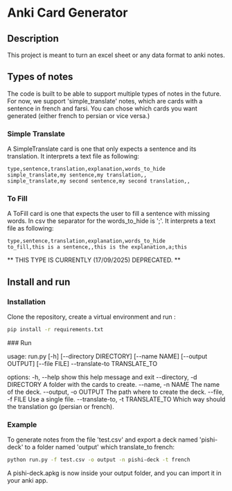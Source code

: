 # Anki Card Generator

## Description

This project is meant to turn an excel sheet or any data format to anki notes.

## Types of notes

The code is built to be able to support multiple types of notes in the future.
For now, we support 'simple_translate' notes, which are cards with a sentence in french
and farsi. You can chose which cards you want generated (either french to persian or vice versa.)

### Simple Translate

A SimpleTranslate card is one that only expects a sentence and its translation.
It interprets a text file as following:

``` file.csv
type,sentence,translation,explanation,words_to_hide
simple_translate,my sentence,my translation,,
simple_translate,my second sentence,my second translation,,
```

### To Fill

A ToFill card is one that expects the user to fill a sentence with missing words.
In csv the separator for the words_to_hide is ';'.
It interprets a text file as following:

``` file.csv
type,sentence,translation,explanation,words_to_hide
to_fill,this is a sentence,,this is the explanation,a;this
```

** THIS TYPE IS CURRENTLY (17/09/2025) DEPRECATED. **

## Install and run

### Installation

Clone the repository, create a virtual environment and run :

```bash
pip install -r requirements.txt
```

### Run

usage: run.py [-h] [--directory DIRECTORY] [--name NAME] [--output OUTPUT] [--file FILE] --translate-to TRANSLATE_TO

options:
  -h, --help            show this help message and exit
  --directory, -d DIRECTORY
                        A folder with the cards to create.
  --name, -n NAME       The name of the deck.
  --output, -o OUTPUT   The path where to create the deck.
  --file, -f FILE       Use a single file.
  --translate-to, -t TRANSLATE_TO
                        Which way should the translation go (persian or french).

### Example

To generate notes from the file 'test.csv' and export a deck named 'pishi-deck' to a folder named 'output' which translate_to french:

```bash
python run.py -f test.csv -o output -n pishi-deck -t french
```

A pishi-deck.apkg is now inside your output folder, and you can import it in your anki app.
